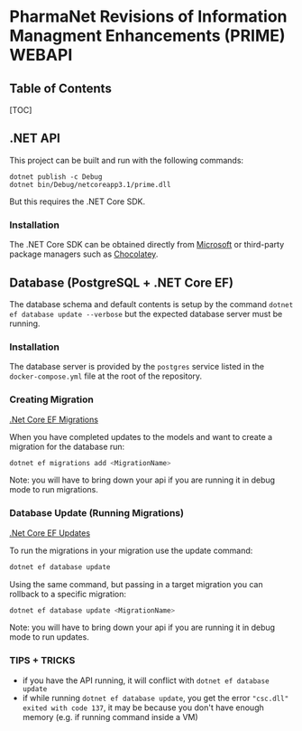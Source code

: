 # PharmaNet Revisions of Information Managment Enhancements (PRIME) WEBAPI

## Table of Contents

[TOC]

## .NET API

This project can be built and run with the following commands:

```
dotnet publish -c Debug
dotnet bin/Debug/netcoreapp3.1/prime.dll
```

But this requires the .NET Core SDK.

### Installation

The .NET Core SDK can be obtained directly from [Microsoft](https://dotnet.microsoft.com/download)
or third-party package managers such as [Chocolatey](https://chocolatey.org/packages/dotnetcore-sdk).

## Database (PostgreSQL + .NET Core EF)

The database schema and default contents is setup by the command `dotnet ef database update --verbose`
but the expected database server must be running.

### Installation

The database server is provided by the `postgres` service listed in the `docker-compose.yml` file at the root of the repository.

### Creating Migration

[.Net Core EF Migrations](https://docs.microsoft.com/en-us/ef/core/managing-schemas/migrations/?tabs=dotnet-core-cli)

When you have completed updates to the models and want to create a migration for the database run:

```bash
dotnet ef migrations add <MigrationName>
```

Note: you will have to bring down your api if you are running it in debug mode to run migrations.

### Database Update (Running Migrations)

[.Net Core EF Updates](https://docs.microsoft.com/en-us/ef/core/managing-schemas/migrations/?tabs=dotnet-core-cli#update-the-database)

To run the migrations in your migration use the update command:

```bash
dotnet ef database update
```

Using the same command, but passing in a target migration you can rollback to a specific migration:

```bash
dotnet ef database update <MigrationName>
```

Note: you will have to bring down your api if you are running it in debug mode to run updates.

### TIPS + TRICKS

- if you have the API running, it will conflict with `dotnet ef database update`
- if while running `dotnet ef database update`, you get the error `"csc.dll" exited with code 137`, it may be because you don't have enough memory (e.g. if running command inside a VM)
